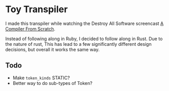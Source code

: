 # Toy Transpiler

I made this transpiler while watching the
Destroy All Software screencast [A Compiler From Scratch](https://www.destroyallsoftware.com/screencasts/catalog/a-compiler-from-scratch).

Instead of following along in Ruby, I decided
to follow along in Rust. Due to the nature of 
rust, This has lead to a few significantly 
different design decisions, but overall it 
works the same way.

## Todo

- Make `token_kinds` STATIC?
- Better way to do sub-types of Token?

